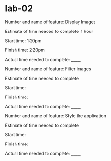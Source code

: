 # lab-02

Number and name of feature: Display Images

Estimate of time needed to complete: 1 hour

Start time: 1:20pm

Finish time: 2:20pm

Actual time needed to complete: _____



Number and name of feature: Filter images

Estimate of time needed to complete: 

Start time: 

Finish time: 

Actual time needed to complete: _____



Number and name of feature: Style the application

Estimate of time needed to complete: 

Start time: 

Finish time: 

Actual time needed to complete: _____